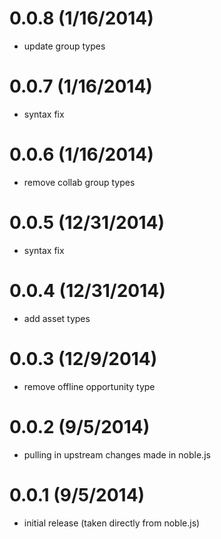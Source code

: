 # 0.0.8 (1/16/2014)
 * update group types

# 0.0.7 (1/16/2014)
 * syntax fix

# 0.0.6 (1/16/2014)
 * remove collab group types

# 0.0.5 (12/31/2014)
 * syntax fix

# 0.0.4 (12/31/2014)
 * add asset types

# 0.0.3 (12/9/2014)
 * remove offline opportunity type

# 0.0.2 (9/5/2014)
 * pulling in upstream changes made in noble.js

# 0.0.1 (9/5/2014)
 * initial release (taken directly from noble.js)
